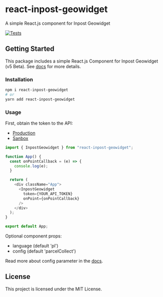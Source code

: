 # react-inpost-geowidget
A simple React.js component for Inpost Geowidget

[![Tests](https://github.com/AshmaDev/react-inpost-geowidget/actions/workflows/node.js.yml/badge.svg)](https://github.com/AshmaDev/react-inpost-geowidget/actions/workflows/node.js.yml)

## Getting Started

This package includes a simple React.js Component for Inpost Geowidget (v5 Beta). See [docs](https://dokumentacja-inpost.atlassian.net/wiki/spaces/PL/pages/50069505/Geowidget+v5+Beta) for more details.

### Installation

```sh
npm i react-inpost-geowidget
# or
yarn add react-inpost-geowidget
```

### Usage

First, obtain the token to the API:
- [Production](https://manager.paczkomaty.pl)
- [Sanbox](https://sandbox-manager.paczkomaty.pl)

```ts
import { InpostGeowidget } from "react-inpost-geowidget";

function App() {
  const onPointCallback = (e) => {
    console.log(e);
  }

  return (
    <div className="App">
      <InpostGeowidget
        token={YOUR_API_TOKEN}
        onPoint={onPointCallback}
      />
    </div>
  );
}

export default App;
```

Optional component props:
- language (default 'pl')
- config (default 'parcelCollect')

Read more about config parameter in the [docs](https://dokumentacja-inpost.atlassian.net/wiki/spaces/PL/pages/50069505/Geowidget+v5+Beta).

## License

This project is licensed under the MIT License.

